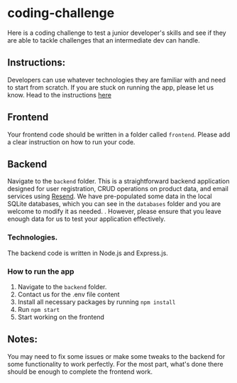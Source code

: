 # coding-challenge
Here is a coding challenge to test a junior developer's skills and see if they are able to tackle challenges that an intermediate dev can handle.

## Instructions:
Developers can use whatever technologies they are familiar with and need to start from scratch.
If you are stuck on running the app, please let us know.
Head to the instructions [here](https://docs.google.com/document/d/1Pstqo1wXu0v-ETa80WxtYkgq3ZzYiZWRV2E8UH12gHQ/edit)

## Frontend
Your frontend code should be written in a folder called `frontend`. Please add a clear instruction on how to run your code.

## Backend

Navigate to the `backend` folder.
This is a straightforward backend application designed for user registration, CRUD operations on product data, and email services using [Resend](https://resend.com). We have pre-populated some data in the local SQLite databases, which you can see in the `databases` folder and you are welcome to modify it as needed. .
However, please ensure that you leave enough data for us to test your application effectively.

### Technologies.
The backend code is written in Node.js and Express.js.

### How to run the app
1. Navigate to the `backend` folder.
1. Contact us for the .env file content
1. Install all necessary packages by running `npm install`
1. Run `npm start`
1. Start working on the frontend

## Notes:
You may need to fix some issues or make some tweaks to the backend for some functionality to work perfectly. For the most part, what's done there should be enough to complete the frontend work.
